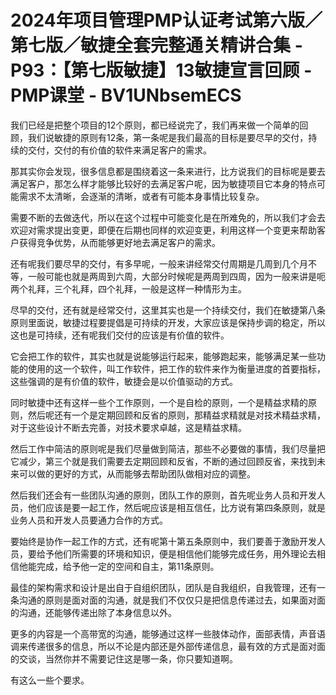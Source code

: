 # 2024年项目管理PMP认证考试第六版／第七版／敏捷全套完整通关精讲合集 - P93：【第七版敏捷】13敏捷宣言回顾 - PMP课堂 - BV1UNbsemECS

我们已经是把整个项目的12个原则，都已经说完了，我们再来做一个简单的回顾，我们说敏捷的原则有12条，第一条呢是我们最高的目标是要尽早的交付，持续的交付，交付的有价值的软件来满足客户的需求。

那其实你会发现，很多信息都是围绕着这一条来进行，比方说我们的目标呢是要去满足客户，那怎么样才能够比较好的去满足客户呢，因为敏捷项目它本身的特点可能需求不太清晰，会逐渐的清晰，或者有可能本身事情比较复杂。

需要不断的去做迭代，所以在这个过程中可能变化是在所难免的，所以我们才会去欢迎对需求提出变更，即便在后期也同样的欢迎变更，利用这样一个变更来帮助客户获得竞争优势，从而能够更好地去满足客户的需求。

还有呢我们要尽早的交付，有多早呢，一般来讲经常交付周期是几周到几个月不等，一般可能也就是两周到六周，大部分时候呢是两周到四周，因为一般来讲是呃两个礼拜，三个礼拜，四个礼拜，一般是这样一种情形为主。

尽早的交付，还有就是经常交付，这里其实也是一个持续交付，我们在敏捷第八条原则里面说，敏捷过程要提倡是可持续的开发，大家应该是保持步调的稳定，所以这也是可持续，还有呢我们交付的应该是有价值的软件。

它会把工作的软件，其实也就是说能够运行起来，能够跑起来，能够满足某一些功能的使用的这一个软件，叫工作软件，把工作的软件来作为衡量进度的首要指标，这些强调的是有价值的软件，敏捷会是以价值驱动的方式。

同时敏捷中还有这样一些个工作原则，一个是自检的原则，一个是精益求精的原则，然后呢还有一个是定期回顾和反省的原则，那精益求精就是对技术精益求精，对于这些设计不断去完善，对技术要求卓越，这是精益求精。

然后工作中简洁的原则呢是我们尽量做到简洁，那些不必要做的事情，我们尽量把它减少，第三个就是我们需要去定期回顾和反省，不断的通过回顾反省，来找到未来可以做的更好的方式，从而能够去帮助团队做相对应的调整。

然后我们还会有一些团队沟通的原则，团队工作的原则，首先呢业务人员和开发人员，他们应该是要一起工作，然后呢应该是相互信任，比方说有第四条原则，就是业务人员和开发人员要通力合作的方式。

要始终是协作一起工作的方式，还有呢第十第五条原则中，我们要善于激励开发人员，要给予他们所需要的环境和知识，便是相信他们能够完成任务，用外理论去相信他能完成，给予他一定的空间和自主，第11条原则。

最佳的架构需求和设计是出自于自组织团队，团队是自我组织，自我管理，还有一条沟通的原则是面对面的沟通，就是我们不仅仅只是把信息传递过去，如果面对面的沟通，还能够传递出除了本身信息以外。

更多的内容是一个高带宽的沟通，能够通过这样一些肢体动作，面部表情，声音语调来传递很多的信息，所以不论是内部还是外部传递信息，最有效的方式是面对面的交谈，当然你并不需要记住这是哪一条，你只要知道啊。

有这么一些个要求。
